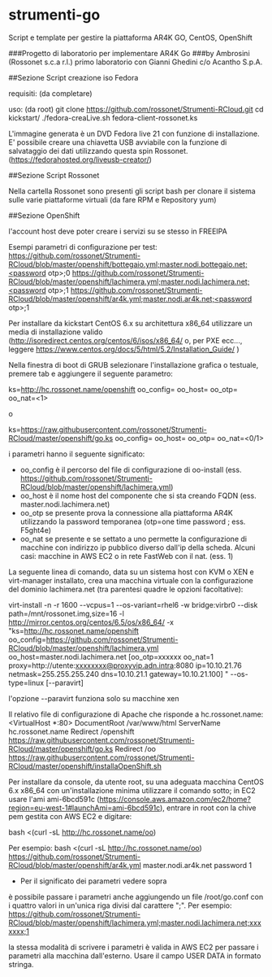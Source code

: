 # strumenti-go

Script e template per gestire la piattaforma AR4K GO, CentOS, OpenShift

###Progetto di laboratorio per implementare AR4K Go
###by Ambrosini (Rossonet s.c.a r.l.)
primo laboratorio con Gianni Ghedini c/o Acantho S.p.A.

##Sezione Script creazione iso Fedora

requisiti: (da completare)

uso:
(da root)
git clone https://github.com/rossonet/Strumenti-RCloud.git
cd kickstart/
./fedora-creaLive.sh fedora-client-rossonet.ks

L'immagine generata è un DVD Fedora live 21 con funzione di installazione.
E' possibile creare una chiavetta USB avviabile con la funzione di salvataggio dei dati utilizzando questa spin Rossonet. (https://fedorahosted.org/liveusb-creator/)

##Sezione Script Rossonet 

Nella cartella Rossonet sono presenti gli script bash per clonare il sistema sulle varie piattaforme virtuali
(da fare RPM e Repository yum)


##Sezione OpenShift

l'account host deve poter creare i servizi su se stesso in FREEIPA

Esempi parametri di configurazione per test:
https://github.com/rossonet/Strumenti-RCloud/blob/master/openshift/bottegaio.yml;master.nodi.bottegaio.net;<password otp>;0
https://github.com/rossonet/Strumenti-RCloud/blob/master/openshift/lachimera.yml;master.nodi.lachimera.net;<password otp>;1
https://github.com/rossonet/Strumenti-RCloud/blob/master/openshift/ar4k.yml;master.nodi.ar4k.net;<password otp>;1

Per installare da kickstart CentOS 6.x su architettura x86_64 utilizzare un media di installazione valido (http://isoredirect.centos.org/centos/6/isos/x86_64/ o, per PXE ecc..., leggere https://www.centos.org/docs/5/html/5.2/Installation_Guide/ )

Nella finestra di boot di GRUB selezionare l'installazione grafica o testuale, premere tab e aggiungere il seguente parametro:

ks=http://hc.rossonet.name/openshift oo_config=<file configurazione OO> oo_host=<nome host da creare> oo_otp=<password otp> oo_nat=<1>

o

ks=https://raw.githubusercontent.com/rossonet/Strumenti-RCloud/master/openshift/go.ks oo_config=<file configurazione OO> oo_host=<nome host da creare> oo_otp=<password otp> oo_nat=<0/1>

i parametri hanno il seguente significato:
- oo_config è il percorso del file di configurazione di oo-install (ess. https://github.com/rossonet/Strumenti-RCloud/blob/master/openshift/lachimera.yml)
- oo_host è il nome host del componente che si sta creando FQDN (ess. master.nodi.lachimera.net)
- oo_otp se presente prova la connessione alla piattaforma AR4K utilizzando la password temporanea (otp=one time password ; ess. F5ght4e)
- oo_nat se presente e se settato a uno permette la configurazione di macchine con indirizzo ip pubblico diverso dall'ip della scheda. Alcuni casi: macchine in AWS EC2 o in rete FastWeb con il nat. (ess. 1)  

La seguente linea di comando, data su un sistema host con KVM o XEN e virt-manager installato, crea una macchina virtuale con la configurazione del dominio lachimera.net (tra parentesi quadre le opzioni facoltative):

virt-install -n <nome macchina virtuale> -r 1600 --vcpus=1 --os-variant=rhel6 -w bridge:virbr0 --disk path=/mnt/rossonet.img,size=16 -l http://mirror.centos.org/centos/6.5/os/x86_64/ -x "ks=http://hc.rossonet.name/openshift oo_config=https://github.com/rossonet/Strumenti-RCloud/blob/master/openshift/lachimera.yml oo_host=master.nodi.lachimera.net [oo_otp=xxxxxx oo_nat=1 proxy=http://utente:xxxxxxxx@proxyvip.adn.intra:8080 ip=10.10.21.76 netmask=255.255.255.240 dns=10.10.21.1 gateway=10.10.21.100] " --os-type=linux [--paravirt]

l'opzione --paravirt funziona solo su macchine xen

Il relativo file di configurazione di Apache che risponde a hc.rossonet.name:
<VirtualHost *:80>
DocumentRoot /var/www/html
ServerName hc.rossonet.name
Redirect /openshift https://raw.githubusercontent.com/rossonet/Strumenti-RCloud/master/openshift/go.ks
Redirect /oo https://raw.githubusercontent.com/rossonet/Strumenti-RCloud/master/openshift/installaOpenShift.sh
</VirtualHost>


Per installare da console, da utente root, su una adeguata macchina CentOS 6.x x86_64 con un'installazione minima utilizzare il comando sotto; in EC2 usare l'ami ami-6bcd591c (https://console.aws.amazon.com/ec2/home?region=eu-west-1#launchAmi=ami-6bcd591c), entrare in root con la chive pem gestita con AWS EC2 e digitare: 

bash <(curl -sL http://hc.rossonet.name/oo) <file configurazione OO> <nome host da creare> <password otp> <opzione nat>

Per esempio:
bash <(curl -sL http://hc.rossonet.name/oo) https://github.com/rossonet/Strumenti-RCloud/blob/master/openshift/ar4k.yml master.nodi.ar4k.net password 1

- Per il significato dei parametri vedere sopra

è possibile passare i parametri anche aggiungendo un file /root/go.conf con i quattro valori in un'unica riga divisi dal carattere ";". Per esempio:
https://github.com/rossonet/Strumenti-RCloud/blob/master/openshift/lachimera.yml;master.nodi.lachimera.net;xxxxxxx;1

la stessa modalità di scrivere i parametri è valida in AWS EC2 per passare i parametri alla macchina dall'esterno. Usare il campo USER DATA in formato stringa. 
